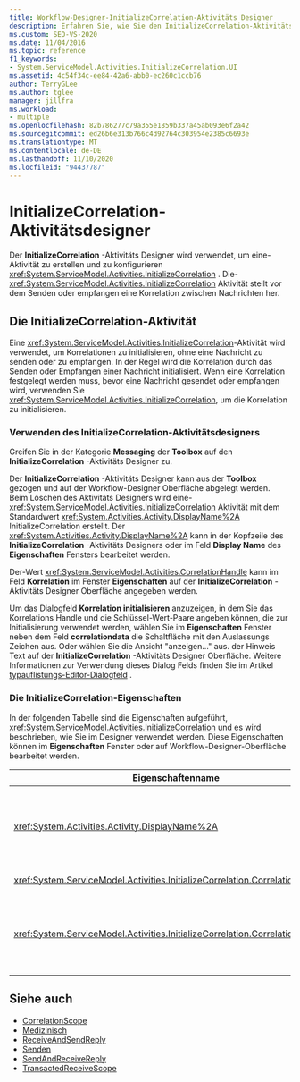 ```yaml
---
title: Workflow-Designer-InitializeCorrelation-Aktivitäts Designer
description: Erfahren Sie, wie Sie den InitializeCorrelation-Aktivitäts Designer verwenden können, um eine InitializeCorrelation-Aktivität zu erstellen und zu konfigurieren.
ms.custom: SEO-VS-2020
ms.date: 11/04/2016
ms.topic: reference
f1_keywords:
- System.ServiceModel.Activities.InitializeCorrelation.UI
ms.assetid: 4c54f34c-ee84-42a6-abb0-ec260c1ccb76
author: TerryGLee
ms.author: tglee
manager: jillfra
ms.workload:
- multiple
ms.openlocfilehash: 82b786277c79a355e1859b337a45ab093e6f2a42
ms.sourcegitcommit: ed26b6e313b766c4d92764c303954e2385c6693e
ms.translationtype: MT
ms.contentlocale: de-DE
ms.lasthandoff: 11/10/2020
ms.locfileid: "94437787"
---
```

# <a name="initializecorrelation-activity-designer"></a>InitializeCorrelation-Aktivitätsdesigner

Der **InitializeCorrelation** -Aktivitäts Designer wird verwendet, um eine-Aktivität zu erstellen und zu konfigurieren <xref:System.ServiceModel.Activities.InitializeCorrelation> . Die- <xref:System.ServiceModel.Activities.InitializeCorrelation> Aktivität stellt vor dem Senden oder empfangen eine Korrelation zwischen Nachrichten her.

## <a name="the-initializecorrelation-activity"></a>Die InitializeCorrelation-Aktivität

Eine <xref:System.ServiceModel.Activities.InitializeCorrelation>-Aktivität wird verwendet, um Korrelationen zu initialisieren, ohne eine Nachricht zu senden oder zu empfangen. In der Regel wird die Korrelation durch das Senden oder Empfangen einer Nachricht initialisiert. Wenn eine Korrelation festgelegt werden muss, bevor eine Nachricht gesendet oder empfangen wird, verwenden Sie <xref:System.ServiceModel.Activities.InitializeCorrelation>, um die Korrelation zu initialisieren.

### <a name="using-the-initializecorrelation-activity-designer"></a>Verwenden des InitializeCorrelation-Aktivitätsdesigners

Greifen Sie in der Kategorie **Messaging** der **Toolbox** auf den **InitializeCorrelation** -Aktivitäts Designer zu.

Der **InitializeCorrelation** -Aktivitäts Designer kann aus der **Toolbox** gezogen und auf der Workflow-Designer Oberfläche abgelegt werden. Beim Löschen des Aktivitäts Designers wird eine- <xref:System.ServiceModel.Activities.InitializeCorrelation> Aktivität mit dem Standardwert <xref:System.Activities.Activity.DisplayName%2A> InitializeCorrelation erstellt. Der <xref:System.Activities.Activity.DisplayName%2A> kann in der Kopfzeile des **InitializeCorrelation** -Aktivitäts Designers oder im Feld **Display Name** des **Eigenschaften** Fensters bearbeitet werden.

Der-Wert <xref:System.ServiceModel.Activities.CorrelationHandle> kann im Feld **Korrelation** im Fenster **Eigenschaften** auf der **InitializeCorrelation** -Aktivitäts Designer Oberfläche angegeben werden.

Um das Dialogfeld **Korrelation initialisieren** anzuzeigen, in dem Sie das Korrelations Handle und die Schlüssel-Wert-Paare angeben können, die zur Initialisierung verwendet werden, wählen Sie im **Eigenschaften** Fenster neben dem Feld **correlationdata** die Schaltfläche mit den Auslassungs Zeichen aus. Oder wählen Sie die Ansicht "anzeigen..." aus. der Hinweis Text auf der **InitializeCorrelation** -Aktivitäts Designer Oberfläche. Weitere Informationen zur Verwendung dieses Dialog Felds finden Sie im Artikel [typauflistungs-Editor-Dialogfeld](../workflow-designer/type-collection-editor-dialog-box.md) .

### <a name="the-initializecorrelation-properties"></a>Die InitializeCorrelation-Eigenschaften

In der folgenden Tabelle sind die Eigenschaften aufgeführt, <xref:System.ServiceModel.Activities.InitializeCorrelation> und es wird beschrieben, wie Sie im Designer verwendet werden. Diese Eigenschaften können im **Eigenschaften** Fenster oder auf Workflow-Designer-Oberfläche bearbeitet werden.

|Eigenschaftenname|Erforderlich|Verwendung|
|-|--------------|-|
|<xref:System.Activities.Activity.DisplayName%2A>|FALSE|Der Anzeigename der <xref:System.ServiceModel.Activities.InitializeCorrelation>-Aktivität. Der Standardwert lautet InitializeCorrelation.<br /><br /> Obwohl die Verwendung eines nicht standardmäßigen Werts für den benutzerfreundlichen nicht <xref:System.Activities.Activity.DisplayName%2A> unbedingt erforderlich ist, wird empfohlen.|
|<xref:System.ServiceModel.Activities.InitializeCorrelation.Correlation%2A>|FALSE|Das <xref:System.ServiceModel.Activities.CorrelationHandle>-Objekt, das verwendet wurde, um Workflowaktivitäten in der Korrelation zuzuordnen.|
|<xref:System.ServiceModel.Activities.InitializeCorrelation.CorrelationData%2A>|FALSE|Ein Wörterbuch von Korrelationsdaten, die Nachrichten mit der Workflowinstanz verknüpft.<br /><br /> Verwenden Sie das Dialogfeld **Korrelation initialisieren** , um zu konfigurieren <xref:System.ServiceModel.Activities.InitializeCorrelation.CorrelationData%2A> . Weitere Informationen zum Dialogfeld dieses Dialogfeld verwenden finden Sie im Artikel typauflistungs- [Editor](../workflow-designer/type-collection-editor-dialog-box.md) .|

## <a name="see-also"></a>Siehe auch

- [CorrelationScope](../workflow-designer/correlationscope-activity-designer.md)
- [Medizinisch](../workflow-designer/receive-activity-designer.md)
- [ReceiveAndSendReply](../workflow-designer/receiveandsendreply-template-designer.md)
- [Senden](../workflow-designer/send-activity-designer.md)
- [SendAndReceiveReply](../workflow-designer/sendandreceivereply-template-designer.md)
- [TransactedReceiveScope](../workflow-designer/transactedreceivescope-activity-designer.md)
